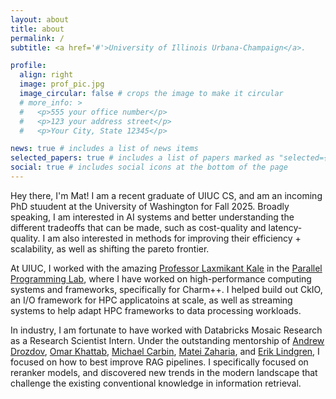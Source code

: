 ```yaml
---
layout: about
title: about
permalink: /
subtitle: <a href='#'>University of Illinois Urbana-Champaign</a>.

profile:
  align: right
  image: prof_pic.jpg
  image_circular: false # crops the image to make it circular
  # more_info: >
  #   <p>555 your office number</p>
  #   <p>123 your address street</p>
  #   <p>Your City, State 12345</p>

news: true # includes a list of news items
selected_papers: true # includes a list of papers marked as "selected={true}"
social: true # includes social icons at the bottom of the page
---
```


<!-- Write your biography here. Tell the world about yourself. Link to your favorite [subreddit](http://reddit.com). You can put a picture in, too. The code is already in, just name your picture `prof_pic.jpg` and put it in the `img/` folder.

Put your address / P.O. box / other info right below your picture. You can also disable any of these elements by editing `profile` property of the YAML header of your `_pages/about.md`. Edit `_bibliography/papers.bib` and Jekyll will render your [publications page](/al-folio/publications/) automatically.

Link to your social media connections, too. This theme is set up to use [Font Awesome icons](https://fontawesome.com/) and [Academicons](https://jpswalsh.github.io/academicons/), like the ones below. Add your Facebook, Twitter, LinkedIn, Google Scholar, or just disable all of them. -->

Hey there, I'm Mat! I am a recent graduate of UIUC CS, and am an incoming PhD stuudent at the University of Washington for Fall 2025. Broadly speaking, I am interested in AI systems and better understanding the different tradeoffs that can be made, such as cost-quality and latency-quality. I am also interested in methods for improving their efficiency + scalability, as well as shifting the pareto frontier. 

At UIUC, I worked with the amazing [Professor Laxmikant Kale](https://charm.cs.illinois.edu/~kale/) in the [Parallel Programming Lab](http://charm.cs.uiuc.edu/), where I have worked on high-performance computing systems and frameworks, specifically for Charm++. I helped build out CkIO, an I/O framework for HPC applicatoins at scale, as well as streaming systems to help adapt HPC frameworks to data processing workloads. 

In industry, I am  fortunate to have worked with Databricks Mosaic Research as a Research Scientist Intern. Under the outstanding mentorship of [Andrew Drozdov](https://mrdrozdov.github.io/), [Omar Khattab](https://omarkhattab.com/), [Michael Carbin](https://people.csail.mit.edu/mcarbin/), [Matei Zaharia](https://people.eecs.berkeley.edu/~matei/), and [Erik Lindgren](https://erikml.com/), I focused on how to best improve RAG pipelines. I specifically focused on reranker models, and discovered new trends in the modern landscape that challenge the existing conventional knowledge in information retrieval.


